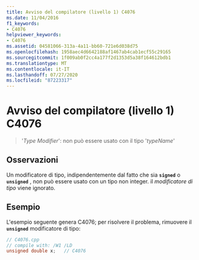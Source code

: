 ```yaml
---
title: Avviso del compilatore (livello 1) C4076
ms.date: 11/04/2016
f1_keywords:
- C4076
helpviewer_keywords:
- C4076
ms.assetid: 04581066-313a-4a11-bb60-721e6d038d75
ms.openlocfilehash: 1958aec4d6642188af1467ab4cab1ecf55c29165
ms.sourcegitcommit: 1f009ab0f2cc4a177f2d1353d5a38f164612bdb1
ms.translationtype: MT
ms.contentlocale: it-IT
ms.lasthandoff: 07/27/2020
ms.locfileid: "87223317"
---
```

# <a name="compiler-warning-level-1-c4076"></a>Avviso del compilatore (livello 1) C4076

> '*Type Modifier*': non può essere usato con il tipo '*typeName*'

## <a name="remarks"></a>Osservazioni

Un modificatore di tipo, indipendentemente dal fatto che sia **`signed`** o **`unsigned`** , non può essere usato con un tipo non integer. il *modificatore di tipo* viene ignorato.

## <a name="example"></a>Esempio

L'esempio seguente genera C4076; per risolvere il problema, rimuovere il **`unsigned`** modificatore di tipo:

```cpp
// C4076.cpp
// compile with: /W1 /LD
unsigned double x;   // C4076
```
